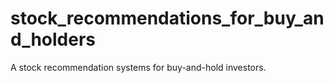 # stock_recommendations_for_buy_and_holders
A stock recommendation systems for buy-and-hold investors.
